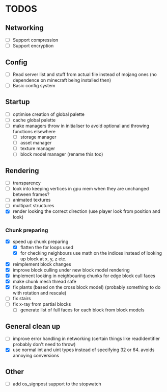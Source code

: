 # TODOS

## Networking

- [ ] Support compression
- [ ] Support encryption

## Config

- [ ] Read server list and stuff from actual file instead of mojang ones (no dependence on minecraft being installed then)
- [ ] Basic config system

## Startup

- [ ] optimise creation of global palette
- [ ] cache global palette
- [ ] make managers throw in initialiser to avoid optional and throwing functions elsewhere
  - [ ] storage manager
  - [ ] asset manager
  - [ ] texture manager
  - [ ] block model manager (rename this too)

## Rendering

- [ ] transparency
- [ ] look into keeping vertices in gpu mem when they are unchanged between frames?
- [ ] animated textures
- [ ] multipart structures
- [x] render looking the correct direction (use player look from position and look)

### Chunk preparing

- [x] speed up chunk preparing
  - [x] flatten the for loops used
  - [x] for checking neighbours use math on the indices instead of looking up block at x, y, z etc.
- [x] reimplement block changes
- [x] improve block culling under new block model rendering
- [x] implement looking in neighbouring chunks for edge block cull faces
- [x] make chunk mesh thread safe
- [x] fix plants (based on the cross block model) (probably something to do with rotation and rescale)
- [ ] fix stairs
- [ ] fix x-ray from partial blocks
  - [ ] generate list of full faces for each block from block models

## General clean up

- [ ] improve error handling in networking (certain things like readIdentifier probably don't need to throw)
- [x] use normal int and uint types instead of specifying 32 or 64. avoids annoying conversions

## Other

- [ ] add os_signpost support to the stopwatch
